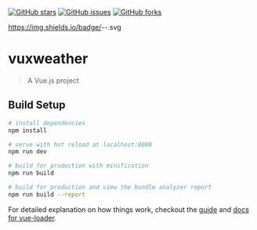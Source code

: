 [![GitHub stars](https://img.shields.io/github/stars/weiruibo/vuxweather.svg)](https://github.com/weiruibo/vuxweather/stargazers)
[![GitHub issues](https://img.shields.io/github/issues/weiruibo/vuxweather.svg)](https://github.com/weiruibo/vuxweather/issues)
[![GitHub forks](https://img.shields.io/github/forks/weiruibo/vuxweather.svg)](https://github.com/weiruibo/vuxweather/network)

https://img.shields.io/badge/<SUBJECT>-<STATUS>-<COLOR>.svg

# vuxweather

> A Vue.js project

## Build Setup

``` bash
# install dependencies
npm install

# serve with hot reload at localhost:8080
npm run dev

# build for production with minification
npm run build

# build for production and view the bundle analyzer report
npm run build --report
```

For detailed explanation on how things work, checkout the [guide](http://vuejs-templates.github.io/webpack/) and [docs for vue-loader](http://vuejs.github.io/vue-loader).

